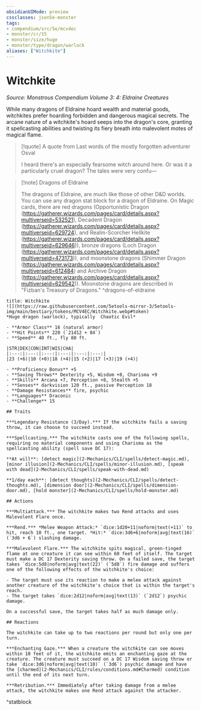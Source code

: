 ```yaml
---
obsidianUIMode: preview
cssclasses: json5e-monster
tags:
- compendium/src/5e/mcv4ec
- monster/cr/15
- monster/size/huge
- monster/type/dragon/warlock
aliases: ["Witchkite"]
---
```

# Witchkite
*Source: Monstrous Compendium Volume 3: 4: Eldraine Creatures*  

While many dragons of Eldraine hoard wealth and material goods, witchkites prefer hoarding forbidden and dangerous magical secrets. The arcane nature of a witchkite's hoard seeps into the dragon's core, granting it spellcasting abilities and twisting its fiery breath into malevolent motes of magical flame.

> [!quote] A quote from Last words of the mostly forgotten adventurer Osval  
> 
> I heard there's an especially fearsome witch around here. Or was it a particularly cruel dragon? The tales were very confu—

> [!note] Dragons of Eldraine
> 
> The dragons of Eldraine, are much like those of other D&D worlds. You can use any dragon stat block for a dragon of Eldraine. On Magic cards, there are red dragons (Opportunistic Dragon (https://gatherer.wizards.com/pages/card/details.aspx?multiverseid=532521), Decadent Dragon (https://gatherer.wizards.com/pages/card/details.aspx?multiverseid=629724), and Realm-Scorcher Hellkite (https://gatherer.wizards.com/pages/card/details.aspx?multiverseid=629646)), bronze dragons (Loch Dragon (https://gatherer.wizards.com/pages/card/details.aspx?multiverseid=473173)), and moonstone dragons (Shimmer Dragon (https://gatherer.wizards.com/pages/card/details.aspx?multiverseid=612484) and Archive Dragon (https://gatherer.wizards.com/pages/card/details.aspx?multiverseid=629542)). Moonstone dragons are described in "Fizban's Treasury of Dragons."
^dragons-of-eldraine

```ad-statblock
title: Witchkite
![](https://raw.githubusercontent.com/5etools-mirror-3/5etools-img/main/bestiary/tokens/MCV4EC/Witchkite.webp#token)
*Huge dragon (warlock), typically  Chaotic Evil*

- **Armor Class** 16 (natural armor)
- **Hit Points** 220 (`21d12 + 84`)
- **Speed** 40 ft., fly 80 ft.

|STR|DEX|CON|INT|WIS|CHA|
|:---:|:---:|:---:|:---:|:---:|:---:|
|23 (+6)|10 (+0)|18 (+4)|15 (+2)|17 (+3)|19 (+4)|

- **Proficiency Bonus** +5
- **Saving Throws** Dexterity +5, Wisdom +8, Charisma +9
- **Skills** Arcana +7, Perception +8, Stealth +5
- **Senses** darkvision 120 ft., passive Perception 18
- **Damage Resistances** fire, psychic
- **Languages** Draconic
- **Challenge** 15

## Traits

***Legendary Resistance (3/Day).*** If the witchkite fails a saving throw, it can choose to succeed instead.

***Spellcasting.*** The witchkite casts one of the following spells, requiring no material components and using Charisma as the spellcasting ability (spell save DC 17):

**At will**: [detect magic](2-Mechanics/CLI/spells/detect-magic.md), [minor illusion](2-Mechanics/CLI/spells/minor-illusion.md), [speak with dead](2-Mechanics/CLI/spells/speak-with-dead.md)

**1/day each**: [detect thoughts](2-Mechanics/CLI/spells/detect-thoughts.md), [dimension door](2-Mechanics/CLI/spells/dimension-door.md), [hold monster](2-Mechanics/CLI/spells/hold-monster.md)

## Actions

***Multiattack.*** The witchkite makes two Rend attacks and uses Malevolent Flare once.

***Rend.*** *Melee Weapon Attack:* `dice:1d20+11|noform|text(+11)` to hit, reach 10 ft., one target. *Hit:* `dice:3d6+6|noform|avg|text(16)` (`3d6 + 6`) slashing damage.

***Malevolent Flare.*** The witchkite spits magical, green-tinged flame at one creature it can see within 60 feet of itself. The target must make a DC 17 Dexterity saving throw. On a failed save, the target takes `dice:5d8|noform|avg|text(22)` (`5d8`) fire damage and suffers one of the following effects of the witchkite's choice:

- The target must use its reaction to make a melee attack against another creature of the witchkite's choice that is within the target's reach.  
- The target takes `dice:2d12|noform|avg|text(13)` (`2d12`) psychic damage.  

On a successful save, the target takes half as much damage only.

## Reactions

The witchkite can take up to two reactions per round but only one per turn.

***Enchanting Gaze.*** When a creature the witchkite can see moves within 10 feet of it, the witchkite emits an enchanting gaze at the creature. The creature must succeed on a DC 17 Wisdom saving throw or take `dice:3d6|noform|avg|text(10)` (`3d6`) psychic damage and have the [charmed](2-Mechanics/CLI/rules/conditions.md#Charmed) condition until the end of its next turn.

***Retribution.*** Immediately after taking damage from a melee attack, the witchkite makes one Rend attack against the attacker.
```
^statblock